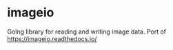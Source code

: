 # imageio
Golng library for reading and writing image data. Port of https://imageio.readthedocs.io/


